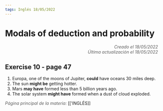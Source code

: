 ```yaml
---
tags: Inglés 18/05/2022
---
```


# Modals of deduction and probability
<div style="text-align: right; opacity: 0.7; font-style: italic;">Creado el 18/05/2022</div>
<div style="text-align: right; opacity: 0.7; font-style: italic;">Última actualización el 18/05/2022</div>

## Exercise 10 - page 47

1. Europa, one of the moons of Jupiter, **could** have oceans 30 miles deep.
2. The sun **might be** getting hotter.
3. Mars **may have** formed less than 5 billion years ago.
4. The solar system **might have** formed when a dust of cloud exploded.

<span style="opacity: 0.7; font-style: italic;">Página principal de la materia:</span> [['INGLÉS]]